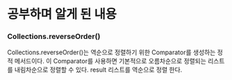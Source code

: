# 공부하며 알게 된 내용

### Collections.reverseOrder()
Collections.reverseOrder()는 역순으로 정렬하기 위한 Comparator를 생성하는 정적 메서드이다. 이 Comparator를 사용하면 기본적으로 오름차순으로 정렬되는 리스트를 내림차순으로 정렬할 수 있다. result 리스트를 역순으로 정렬 한다.
